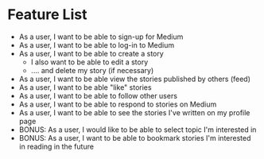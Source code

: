 # Feature List

- As a user, I want to be able to sign-up for Medium
- As a user, I want to be able to log-in to Medium
- As a user, I want to be able to create a story
  - I also want to be able to edit a story
  - .... and delete my story (if necessary)
- As a user, I want to be able view the stories published by others (feed)
- As a user, I want to be able "like" stories
- As a user, I want to be able to follow other users
- As a user, I want to be able to respond to stories on Medium
- As a user, I want to be able to see the stories I've written on my profile page
- BONUS: As a user, I would like to be able to select topic I'm interested in
- BONUS: As a user, I want to be able to bookmark stories I'm interested in reading in the future
